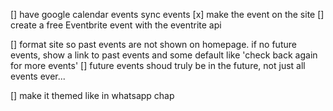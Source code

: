 
[] have google calendar events sync events
  [x] make the event on the site
  [] create a free Eventbrite event with the eventrite api
  
[] format site so past events are not shown on homepage. if no future events, show a link to past events and some default like 'check back again for more events'
[] future events shoud truly be in the future, not just all events ever...

[] make it themed like in whatsapp chap
